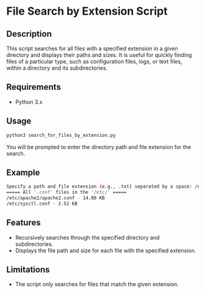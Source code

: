 # File Search by Extension Script

## Description
This script searches for all files with a specified extension in a given directory and displays their paths and sizes. It is useful for quickly finding files of a particular type, such as configuration files, logs, or text files, within a directory and its subdirectories.

## Requirements
- Python 3.x

## Usage
```bash
python3 search_for_files_by_extension.py
```

You will be prompted to enter the directory path and file extension for the search.

## Example
```bash
Specify a path and file extension (e.g., .txt) separated by a space: /etc/ .conf
===== All '.conf' files in the '/etc/' =====
/etc/apache2/apache2.conf - 14.80 KB
/etc/sysctl.conf - 2.52 KB
```

## Features
- Recursively searches through the specified directory and subdirectories.
- Displays the file path and size for each file with the specified extension.

## Limitations
- The script only searches for files that match the given extension.
